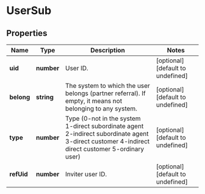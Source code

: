 # UserSub

## Properties

Name | Type | Description | Notes
------------ | ------------- | ------------- | -------------
**uid** | **number** | User ID. | [optional] [default to undefined]
**belong** | **string** | The system to which the user belongs (partner referral). If empty, it means not belonging to any system. | [optional] [default to undefined]
**type** | **number** | Type (0-not in the system 1-direct subordinate agent 2-indirect subordinate agent 3-direct customer 4-indirect direct customer 5-ordinary user) | [optional] [default to undefined]
**refUid** | **number** | Inviter user ID. | [optional] [default to undefined]

